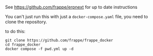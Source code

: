 See https://github.com/frappe/erpnext for up to date instructions

You can't just run this with just a `docker-compose.yaml` file, you need to clone the repository.

to do this:

```
git clone https://github.com/frappe/frappe_docker
cd frappe_docker
docker compose -f pwd.yml up -d
```
